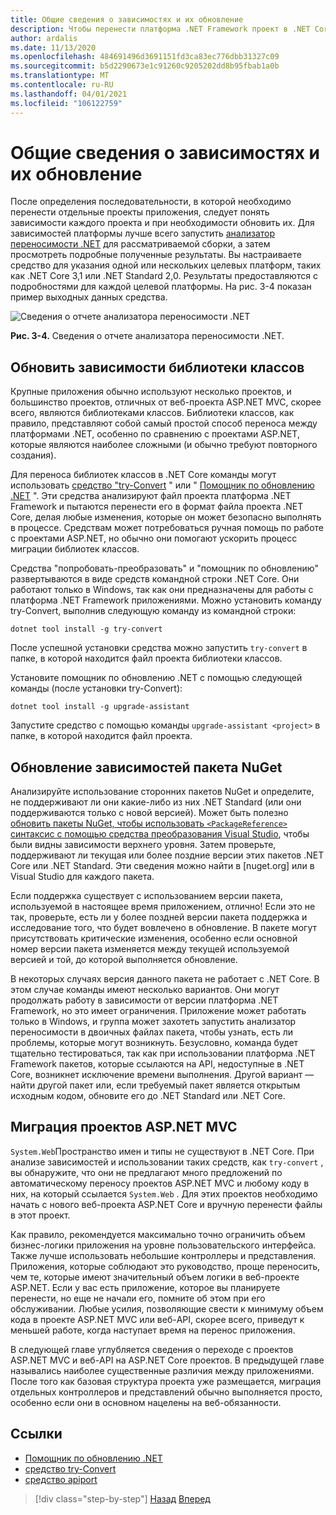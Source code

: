 ```yaml
---
title: Общие сведения о зависимостях и их обновление
description: Чтобы перенести платформа .NET Framework проект в .NET Core, его зависимости необходимо обновить для работы с .NET Core. В этом разделе рассматриваются средства и подходы, которые можно использовать для планирования миграции для больших приложений.
author: ardalis
ms.date: 11/13/2020
ms.openlocfilehash: 484691496d3691151fd3ca83ec776dbb31327c09
ms.sourcegitcommit: b5d2290673e1c91260c9205202dd8b95fbab1a0b
ms.translationtype: MT
ms.contentlocale: ru-RU
ms.lasthandoff: 04/01/2021
ms.locfileid: "106122759"
---
```

# <a name="understand-and-update-dependencies"></a>Общие сведения о зависимостях и их обновление

После определения последовательности, в которой необходимо перенести отдельные проекты приложения, следует понять зависимости каждого проекта и при необходимости обновить их. Для зависимостей платформы лучше всего запустить [анализатор переносимости .NET](../../standard/analyzers/portability-analyzer.md) для рассматриваемой сборки, а затем просмотреть подробные полученные результаты. Вы настраиваете средство для указания одной или нескольких целевых платформ, таких как .NET Core 3,1 или .NET Standard 2,0. Результаты предоставляются с подробностями для каждой целевой платформы. На рис. 3-4 показан пример выходных данных средства.

![Сведения о отчете анализатора переносимости .NET](./media/Figure3-4.png)

**Рис. 3-4.** Сведения о отчете анализатора переносимости .NET.

## <a name="update-class-library-dependencies"></a>Обновить зависимости библиотеки классов

Крупные приложения обычно используют несколько проектов, и большинство проектов, отличных от веб-проекта ASP.NET MVC, скорее всего, являются библиотеками классов. Библиотеки классов, как правило, представляют собой самый простой способ переноса между платформами .NET, особенно по сравнению с проектами ASP.NET, которые являются наиболее сложными (и обычно требуют повторного создания).

Для переноса библиотек классов в .NET Core команды могут использовать [средство "try-Convert](https://github.com/dotnet/try-convert) " или " [Помощник по обновлению .NET](https://aka.ms/dotnet-upgrade-assistant) ". Эти средства анализируют файл проекта платформа .NET Framework и пытаются перенести его в формат файла проекта .NET Core, делая любые изменения, которые он может безопасно выполнять в процессе. Средствам может потребоваться ручная помощь по работе с проектами ASP.NET, но обычно они помогают ускорить процесс миграции библиотек классов.

Средства "попробовать-преобразовать" и "помощник по обновлению" развертываются в виде средств командной строки .NET Core. Они работают только в Windows, так как они предназначены для работы с платформа .NET Framework приложениями. Можно установить команду try-Convert, выполнив следующую команду из командной строки:

```dotnetcli
dotnet tool install -g try-convert
```

После успешной установки средства можно запустить `try-convert` в папке, в которой находится файл проекта библиотеки классов.

Установите помощник по обновлению .NET с помощью следующей команды (после установки try-Convert):

```dotnetcli
dotnet tool install -g upgrade-assistant
```

Запустите средство с помощью команды `upgrade-assistant <project>` в папке, в которой находится файл проекта.

## <a name="update-nuget-package-dependencies"></a>Обновление зависимостей пакета NuGet

Анализируйте использование сторонних пакетов NuGet и определите, не поддерживают ли они какие-либо из них .NET Standard (или они поддерживаются только с новой версией). Может быть полезно [обновить пакеты NuGet, чтобы использовать `<PackageReference>` синтаксис с помощью средства преобразования Visual Studio](/nuget/consume-packages/migrate-packages-config-to-package-reference), чтобы были видны зависимости верхнего уровня. Затем проверьте, поддерживают ли текущая или более поздние версии этих пакетов .NET Core или .NET Standard. Эти сведения можно найти в [nuget.org] или в Visual Studio для каждого пакета.

Если поддержка существует с использованием версии пакета, используемой в настоящее время приложением, отлично! Если это не так, проверьте, есть ли у более поздней версии пакета поддержка и исследование того, что будет вовлечено в обновление. В пакете могут присутствовать критические изменения, особенно если основной номер версии пакета изменяется между текущей используемой версией и той, до которой выполняется обновление.

В некоторых случаях версия данного пакета не работает с .NET Core. В этом случае команды имеют несколько вариантов. Они могут продолжать работу в зависимости от версии платформа .NET Framework, но это имеет ограничения. Приложение может работать только в Windows, и группа может захотеть запустить анализатор переносимости в двоичных файлах пакета, чтобы узнать, есть ли проблемы, которые могут возникнуть. Безусловно, команда будет тщательно тестироваться, так как при использовании платформа .NET Framework пакетов, которые ссылаются на API, недоступные в .NET Core, возникнет исключение времени выполнения. Другой вариант — найти другой пакет или, если требуемый пакет является открытым исходным кодом, обновите его до .NET Standard или .NET Core.

## <a name="migrate-aspnet-mvc-projects"></a>Миграция проектов ASP.NET MVC

`System.Web`Пространство имен и типы не существуют в .NET Core. При анализе зависимостей и использовании таких средств, как `try-convert` , вы обнаружите, что они не предлагают много предложений по автоматическому переносу проектов ASP.NET MVC и любому коду в них, на который ссылается `System.Web` . Для этих проектов необходимо начать с нового веб-проекта ASP.NET Core и вручную перенести файлы в этот проект.

Как правило, рекомендуется максимально точно ограничить объем бизнес-логики приложения на уровне пользовательского интерфейса. Также лучше использовать небольшие контроллеры и представления. Приложения, которые соблюдают это руководство, проще переносить, чем те, которые имеют значительный объем логики в веб-проекте ASP.NET. Если у вас есть приложение, которое вы планируете перенести, но еще не начали его, помните об этом при его обслуживании. Любые усилия, позволяющие свести к минимуму объем кода в проекте ASP.NET MVC или веб-API, скорее всего, приведут к меньшей работе, когда наступает время на перенос приложения.

В следующей главе углубляется сведения о переходе с проектов ASP.NET MVC и веб-API на ASP.NET Core проектов. В предыдущей главе назывались наиболее существенные различия между приложениями. После того как базовая структура проекта уже размещается, миграция отдельных контроллеров и представлений обычно выполняется просто, особенно если они в основном нацелены на веб-обязанности.

## <a name="references"></a>Ссылки

- [Помощник по обновлению .NET](https://aka.ms/dotnet-upgrade-assistant)
- [средство try-Convert](https://github.com/dotnet/try-convert)
- [средство apiport](https://github.com/microsoft/dotnet-apiport)

>[!div class="step-by-step"]
>[Назад](identify-migration-sequence.md)
>[Вперед](strategies-migrating-in-production.md)
